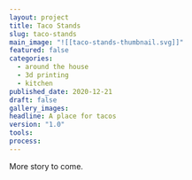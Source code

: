 ```yaml
---
layout: project
title: Taco Stands
slug: taco-stands
main_image: "![[taco-stands-thumbnail.svg]]"
featured: false
categories:
  - around the house
  - 3d printing
  - kitchen
published_date: 2020-12-21
draft: false
gallery_images: 
headline: A place for tacos
version: "1.0"
tools:
process:
---
```


More story to come.